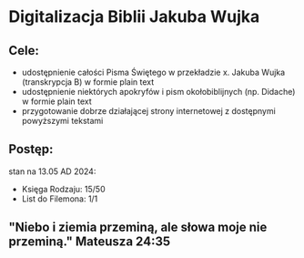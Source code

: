 # **Digitalizacja Biblii Jakuba Wujka**

## **Cele:**
- udostępnienie całości Pisma Świętego w przekładzie x. Jakuba Wujka (transkrypcja B) w formie plain text
- udostępnienie niektórych apokryfów i pism okołobiblijnych (np. Didache) w formie plain text
- przygotowanie dobrze działającej strony internetowej z dostępnymi powyższymi tekstami
## **Postęp:**
stan na 13.05 AD 2024:
- Księga Rodzaju: 15/50
- List do Filemona: 1/1

## "Niebo i ziemia przeminą, ale słowa moje nie przeminą." Mateusza 24:35
